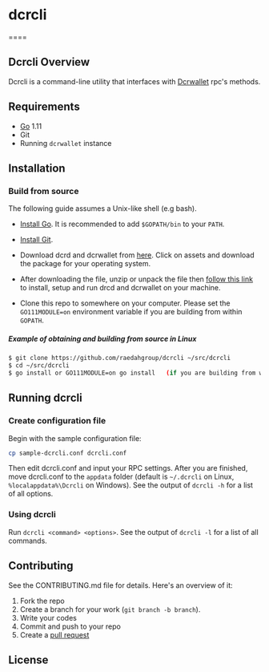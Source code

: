 # dcrcli
====

## Dcrcli Overview 

Dcrcli is a command-line utility that interfaces with [Dcrwallet](https://github.com/decred/dcrwallet) rpc's methods.

## Requirements 
* [Go](http://golang.org) 1.11 
* Git
* Running `dcrwallet` instance 

## Installation 

### Build from source

The following guide assumes a Unix-like shell (e.g bash).

* [Install Go](http://golang.org/doc/install).
It is recommended to add `$GOPATH/bin` to your `PATH`.

* [Install Git](https://git-scm.com).

* Download dcrd and dcrwallet from [here](https://github.com/decred/decred-binaries/releases).
Click on assets and download the package for your operating system.

* After downloading the file, unzip or unpack the file then [follow this link](https://docs.decred.org/wallets/cli/cli-installation/)
 to install, setup and run drcd and dcrwallet on your machine.

* Clone this repo to somewhere on your computer. Please set the `GO111MODULE=on` environment variable if you are building from within `GOPATH`.

##### Example of obtaining and building from source in Linux 
```bash 
$ git clone https://github.com/raedahgroup/dcrcli ~/src/dcrcli 
$ cd ~/src/dcrcli 
$ go install or GO111MODULE=on go install   (if you are building from within `GOPATH`)
```

## Running dcrcli 

### Create configuration file 

Begin with the sample configuration file:

```bash 
cp sample-dcrcli.conf dcrcli.conf 
``` 

Then edit dcrcli.conf and input your RPC settings. After you are finished, move dcrcli.conf to the `appdata` folder (default is `~/.dcrcli` on Linux, `%localappdata%\Dcrcli` on Windows). See the output of `dcrcli -h` for a list of all options.

### Using dcrcli

Run `dcrcli <command> <options>`. See the output of `dcrcli -l` for a list of all commands.

## Contributing 

See the CONTRIBUTING.md file for details. Here's an overview of it: 

1. Fork the repo
1. Create a branch for your work (`git branch -b branch`).
3. Write your codes 
4. Commit and push to your repo
5. Create a [pull request](https://github.com/raedahgroup/dcrcli)

## License

